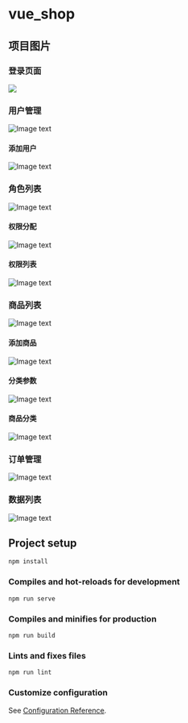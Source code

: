 # vue_shop

## 项目图片

### 登录页面

<img src="https://github.com/never9920/vue_shop/blob/main/src/assets/1.png">

### 用户管理

![Image text](https://github.com/never9920/vue_shop/blob/main/src/assets/2.png)

#### 添加用户

![Image text](https://github.com/never9920/vue_shop/blob/main/src/assets/3.png)

### 角色列表

![Image text](https://github.com/never9920/vue_shop/blob/main/src/assets/4.png)

#### 权限分配

![Image text](https://github.com/never9920/vue_shop/blob/main/src/assets/5.png)

#### 权限列表

![Image text](https://github.com/never9920/vue_shop/blob/main/src/assets/6.png)

### 商品列表

![Image text](https://github.com/never9920/vue_shop/blob/main/src/assets/6.0.png)

#### 添加商品

![Image text](https://github.com/never9920/vue_shop/blob/main/src/assets/7.png)

#### 分类参数

![Image text](https://github.com/never9920/vue_shop/blob/main/src/assets/8.png)

#### 商品分类

![Image text](https://github.com/never9920/vue_shop/blob/main/src/assets/9.png)

### 订单管理

![Image text](https://github.com/never9920/vue_shop/blob/main/src/assets/10.png)

### 数据列表

![Image text](https://github.com/never9920/vue_shop/blob/main/src/assets/11.png)

## Project setup
```
npm install
```

### Compiles and hot-reloads for development
```
npm run serve
```

### Compiles and minifies for production
```
npm run build
```

### Lints and fixes files
```
npm run lint
```

### Customize configuration
See [Configuration Reference](https://cli.vuejs.org/config/).
